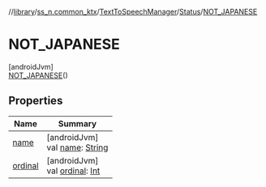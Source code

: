 //[library](../../../../../index.md)/[ss_n.common_ktx](../../../index.md)/[TextToSpeechManager](../../index.md)/[Status](../index.md)/[NOT_JAPANESE](index.md)

# NOT_JAPANESE

[androidJvm]\
[NOT_JAPANESE](index.md)()

## Properties

| Name | Summary |
|---|---|
| [name](../../-error/-n-o-n-e/index.md#-372974862%2FProperties%2F-435046686) | [androidJvm]<br>val [name](../../-error/-n-o-n-e/index.md#-372974862%2FProperties%2F-435046686): [String](https://kotlinlang.org/api/latest/jvm/stdlib/kotlin/-string/index.html) |
| [ordinal](../../-error/-n-o-n-e/index.md#-739389684%2FProperties%2F-435046686) | [androidJvm]<br>val [ordinal](../../-error/-n-o-n-e/index.md#-739389684%2FProperties%2F-435046686): [Int](https://kotlinlang.org/api/latest/jvm/stdlib/kotlin/-int/index.html) |
